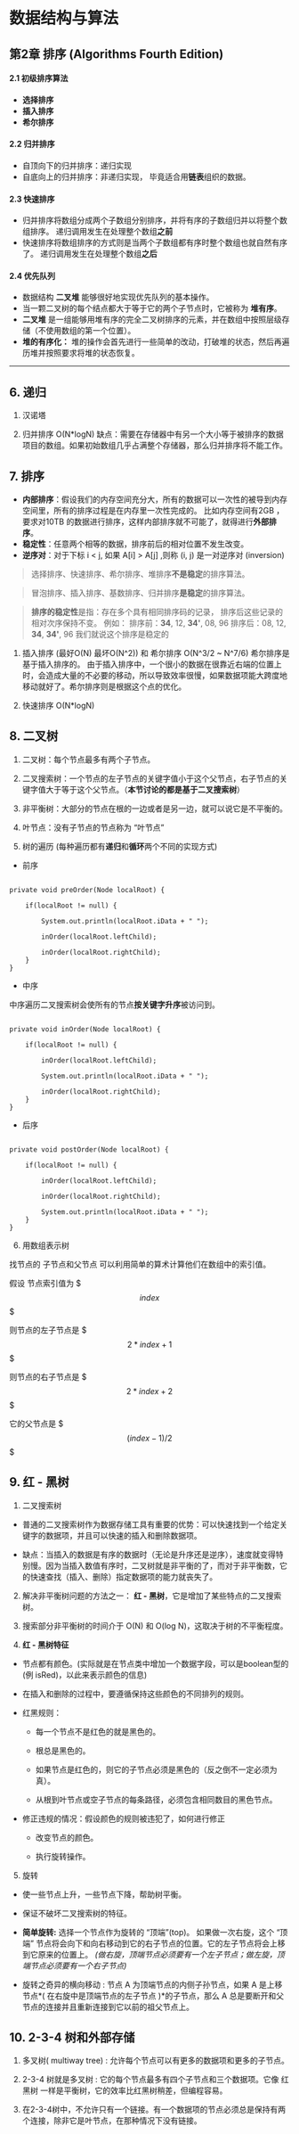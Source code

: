 # 数据结构与算法

## 第2章 排序 (Algorithms Fourth Edition)

#### 2.1 初级排序算法
- **选择排序**
- **插入排序**
- **希尔排序**

#### 2.2 归并排序
- 自顶向下的归并排序：递归实现
- 自底向上的归并排序：非递归实现， 毕竟适合用**链表**组织的数据。

#### 2.3 快速排序
- 归并排序将数组分成两个子数组分别排序，并将有序的子数组归并以将整个数组排序。 递归调用发生在处理整个数组**之前**
- 快速排序将数组排序的方式则是当两个子数组都有序时整个数组也就自然有序了。 递归调用发生在处理整个数组**之后**

#### 2.4 优先队列
- 数据结构 **二叉堆** 能够很好地实现优先队列的基本操作。
- 当一颗二叉树的每个结点都大于等于它的两个子节点时，它被称为 **堆有序**。
- **二叉堆** 是一组能够用堆有序的完全二叉树排序的元素，并在数组中按照层级存储（不使用数组的第一个位置）。
- **堆的有序化：** 堆的操作会首先进行一些简单的改动，打破堆的状态，然后再遍历堆并按照要求将堆的状态恢复。

* * *


## 6. 递归

1. 汉诺塔

2. 归并排序  O(N*logN)
缺点：需要在存储器中有另一个大小等于被排序的数据项目的数组。如果初始数组几乎占满整个存储器，那么归并排序将不能工作。



## 7. 排序

- **内部排序**：假设我们的内存空间充分大，所有的数据可以一次性的被导到内存空间里，所有的排序过程是在内存里一次性完成的。 比如内存空间有2GB ，要求对10TB 的数据进行排序，这样内部排序就不可能了，就得进行**外部排序**。
- **稳定性**：任意两个相等的数据，排序前后的相对位置不发生改变。
- **逆序对**：对于下标 i < j, 如果 A[i] > A[j] ,则称 (i, j) 是一对逆序对 (inversion)

> 选择排序、快速排序、希尔排序、堆排序**不是稳定**的排序算法。

> 冒泡排序、插入排序、基数排序、归并排序**是稳定**的排序算法。

> **排序的稳定性**是指：存在多个具有相同排序码的记录， 排序后这些记录的相对次序保持不变。
> 例如：
> 排序前：**34**, 12, **34'**, 08, 96
> 排序后：08, 12, **34**, **34'**, 96
> 我们就说这个排序是稳定的




1. 插入排序 (最好O(N) 最坏O(N^2)) 和 希尔排序 O(N^3/2 ~ N^7/6)
希尔排序是基于插入排序的。 由于插入排序中，一个很小的数据在很靠近右端的位置上时，会造成大量的不必要的移动，所以导致效率很慢，如果数据项能大跨度地移动就好了。希尔排序则是根据这个点的优化。

2. 快速排序  O(N*logN)





## 8. 二叉树

1. 二叉树：每个节点最多有两个子节点。

2. 二叉搜索树：一个节点的左子节点的关键字值小于这个父节点，右子节点的关键字值大于等于这个父节点。（**本节讨论的都是基于二叉搜索树**）

3. 非平衡树：大部分的节点在根的一边或者是另一边，就可以说它是不平衡的。
4. 叶节点：没有子节点的节点称为 “叶节点”

5. 树的遍历 (每种遍历都有**递归**和**循环**两个不同的实现方式)

 - 前序

```

private void preOrder(Node localRoot) {

	if(localRoot != null) {

    	System.out.println(localRoot.iData + " ");

    	inOrder(localRoot.leftChild);

        inOrder(localRoot.rightChild);
    }
}

```

 - 中序

中序遍历二叉搜索树会使所有的节点**按关键字升序**被访问到。

```

private void inOrder(Node localRoot) {

	if(localRoot != null) {

    	inOrder(localRoot.leftChild);

        System.out.println(localRoot.iData + " ");

        inOrder(localRoot.rightChild);
    }
}

```



 - 后序

```

private void postOrder(Node localRoot) {

	if(localRoot != null) {

    	inOrder(localRoot.leftChild);

        inOrder(localRoot.rightChild);

        System.out.println(localRoot.iData + " ");
    }
}

```



6. 用数组表示树

找节点的 子节点和父节点 可以利用简单的算术计算他们在数组中的索引值。

假设 节点索引值为 $$$index$$$

则节点的左子节点是 $$$2*index + 1$$$

则节点的右子节点是 $$$2*index + 2$$$

它的父节点是     $$$(index - 1) / 2$$$





## 9. 红 - 黑树

1. 二叉搜索树

 - 普通的二叉搜索树作为数据存储工具有重要的优势：可以快速找到一个给定关键字的数据项，并且可以快速的插入和删除数据项。

 - 缺点：当插入的数据是有序的数据时（无论是升序还是逆序），速度就变得特别慢。因为当插入数值有序时，二叉树就是非平衡的了，而对于非平衡数，它的快速查找（插入、删除）指定数据项的能力就丧失了。

2. 解决非平衡树问题的方法之一： **红 - 黑树**，它是增加了某些特点的二叉搜索树。

3. 搜索部分非平衡树的时间介于 O(N) 和 O(log N)，这取决于树的不平衡程度。

4. **红 - 黑树特征**

 - 节点都有颜色。(实际就是在节点类中增加一个数据字段，可以是boolean型的(例 isRed)，以此来表示颜色的信息)

 - 在插入和删除的过程中，要遵循保持这些颜色的不同排列的规则。

 - 红黑规则： 

 	- 每一个节点不是红色的就是黑色的。

 	- 根总是黑色的。

 	- 如果节点是红色的，则它的子节点必须是黑色的（反之倒不一定必须为真）。

 	- 从根到叶节点或空子节点的每条路径，必须包含相同数目的黑色节点。

 - 修正违规的情况：假设颜色的规则被违犯了，如何进行修正

 	- 改变节点的颜色。

 	- 执行旋转操作。 

5. 旋转
 - 使一些节点上升，一些节点下降，帮助树平衡。

 - 保证不破坏二叉搜索树的特征。

 - **简单旋转:**  选择一个节点作为旋转的 “顶端”(top)。 如果做一次右旋，这个 “顶端” 节点将会向下和向右移动到它的右子节点的位置。它的左子节点将会上移到它原来的位置上。 *(做右旋，顶端节点必须要有一个左子节点；做左旋，顶端节点必须要有一个右子节点)*

 - 旋转之奇异的横向移动 : 节点 A 为顶端节点的内侧子孙节点，如果 A 是上移节点*( 在右旋中是顶端节点的左子节点 )*的子节点，那么 A 总是要断开和父节点的连接并且重新连接到它以前的祖父节点上。


## 10. 2-3-4 树和外部存储
1. 多叉树( multiway tree) : 允许每个节点可以有更多的数据项和更多的子节点。

2. 2-3-4 树就是多叉树 : 它的每个节点最多有四个子节点和三个数据项。它像 红黑树 一样是平衡树，它的效率比红黑树稍差，但编程容易。

3. 在2-3-4树中，不允许只有一个链接。有一个数据项的节点必须总是保持有两个连接，除非它是叶节点，在那种情况下没有链接。
















